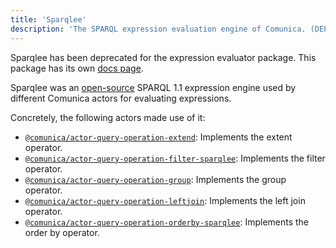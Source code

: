 ```yaml
---
title: 'Sparqlee'
description: 'The SPARQL expression evaluation engine of Comunica. (DEPRECATED)'
---
```


Sparqlee has been deprecated for the expression evaluator package.
This package has its own [docs page](/docs/modify/advanced/expression-evaluator).

Sparqlee was an [open-source](https://github.com/comunica/sparqlee) SPARQL 1.1 expression engine
used by different Comunica actors for evaluating expressions.

Concretely, the following actors made use of it:
* [`@comunica/actor-query-operation-extend`](https://github.com/comunica/comunica/tree/master/packages/actor-query-operation-extend): Implements the extent operator.
* [`@comunica/actor-query-operation-filter-sparqlee`](https://github.com/comunica/comunica/tree/master/packages/actor-query-operation-filter-sparqlee): Implements the filter operator.
* [`@comunica/actor-query-operation-group`](https://github.com/comunica/comunica/tree/master/packages/actor-query-operation-group): Implements the group operator.
* [`@comunica/actor-query-operation-leftjoin`](https://github.com/comunica/comunica/tree/master/packages/actor-query-operation-leftjoin): Implements the left join operator.
* [`@comunica/actor-query-operation-orderby-sparqlee`](https://github.com/comunica/comunica/tree/master/packages/actor-query-operation-extend): Implements the order by operator.
